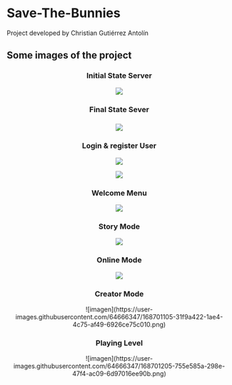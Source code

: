# Save-The-Bunnies

Project developed by Christian Gutiérrez Antolín

<h2>Some images of the project</h2>

<h3><p align="center">Initial State Server</p></h3>

<p align="center">
	 <img src="https://user-images.githubusercontent.com/64666347/168693686-0a311e7a-34f6-4812-8453-8943b4ae8390.png" >
</p>

<h3><p align="center">Final State Sever</p><h3>
	
<p align="center">
	 <img src="https://user-images.githubusercontent.com/64666347/168693738-650bc26e-052b-481c-8114-f7a9a7afcdfe.png" >
</p>

<h3><p align="center">Login & register User</p></h3>
	
<p align="center">
	 <img src="https://user-images.githubusercontent.com/64666347/168700895-6067fd50-223f-46fb-9e7d-11851b4e4444.png" >
</p>
	
<p align="center">
	 <img src="https://user-images.githubusercontent.com/64666347/168700964-9ba1644c-d8bd-41c8-8fc6-6937350899ab.png" >
</p>

<h3><p align="center">Welcome Menu</p></h3>
	
<p align="center">
	 <img src="https://user-images.githubusercontent.com/64666347/168701022-c1207445-126b-4ccb-a3fe-eb643a90d21c.png" >
</p>

<h3><p align="center">Story Mode</p></h3>
	
<p align="center">
	 <img src="https://user-images.githubusercontent.com/64666347/168701135-7e63ab0c-1a08-4809-a7a7-5ca0b06d8d06.png" >
</p>

<h3><p align="center">Online Mode</p></h3>

<p align="center">
	 <img src="https://user-images.githubusercontent.com/64666347/168701178-20fa4c15-9b73-4d58-88a4-71fd2269f14e.png" >
</p>	
	

<h3><p align="center">Creator Mode</p></h3>

<p align="center">![imagen](https://user-images.githubusercontent.com/64666347/168701105-31f9a422-1ae4-4c75-af49-6926ce75c010.png)</p>

<h3><p align="center">Playing Level</p></h3>

<p align="center">![imagen](https://user-images.githubusercontent.com/64666347/168701205-755e585a-298e-47f4-ac09-6d97016ee90b.png)</p>
